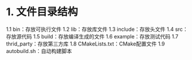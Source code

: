# 1. 文件目录结构
1.1 bin：存放可执行文件
1.2 lib：存放库文件
1.3 include：存放头文件
1.4 src：存放源代码
1.5 build：存放编译生成的文件
1.6 example：存放测试代码
1.7 thrid_party：存放第三方库
1.8 CMakeLists.txt：CMake配置文件
1.9 autobuild.sh：自动构建脚本